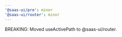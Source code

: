 ```yaml
---
'@saas-ui/pro': minor
'@saas-ui/router': minor
---
```


BREAKING: Moved useActivePath to @saas-ui/router.

